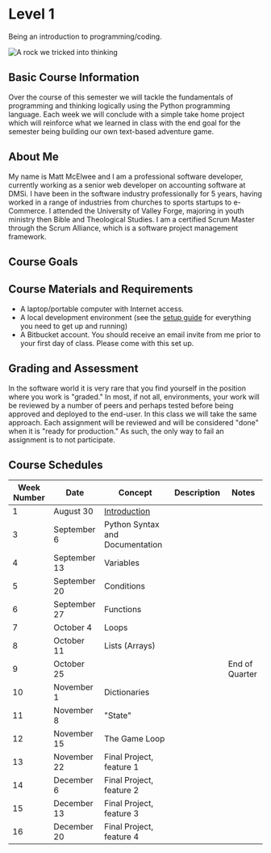 # Level 1
Being an introduction to programming/coding.

![A rock we tricked into thinking](https://i.imgur.com/nVcWNWy.png)

## Basic Course Information
Over the course of this semester we will tackle the fundamentals of programming and thinking logically using the Python programming language. Each week we will conclude with a simple take home project which will reinforce what we learned in class with the end goal for the semester being building our own text-based adventure game.

## About Me

My name is Matt McElwee and I am a professional software developer, currently working as a senior web developer on accounting software at DMSi.
I have been in the software industry professionally for 5 years, having worked in a range of industries from churches to sports startups to e-Commerce.
I attended the University of Valley Forge, majoring in youth ministry then Bible and Theological Studies. I am a certified Scrum Master through the Scrum Alliance, which is a software project management framework.

## Course Goals

## Course Materials and Requirements
- A laptop/portable computer with Internet access.
- A local development environment (see the [setup guide](https://gist.github.com/Renddslow/3ee1cf06d210c82a808fc54baaf11225) for everything you need to get up and running)
- A Bitbucket account. You should receive an email invite from me prior to your first day of class. Please come with this set up.


## Grading and Assessment
In the software world it is very rare that you find yourself in the position where you work is "graded." In most, if not all, environments, your work will be reviewed by a number of peers and perhaps tested before being approved and deployed to the end-user.
In this class we will take the same approach. Each assignment will be reviewed and will be considered "done" when it is "ready for production." As such, the only way to fail an assignment is to not participate.


## Course Schedules

| Week Number | Date | Concept | Description | Notes
| --- | --- | --- | --- | ---
| 1 | August 30 | [Introduction](/plans/101-introduction.md) 
| 3 | September 6 | Python Syntax and Documentation 
| 4 | September 13 | Variables
| 5 | September 20 | Conditions
| 6 | September 27 | Functions
| 7 | October 4 | Loops
| 8 | October 11 | Lists (Arrays)
| 9 | October 25 | | | End of Quarter
| 10 | November 1 | Dictionaries
| 11 | November 8 | "State"
| 12 | November 15 | The Game Loop
| 13 | November 22 | Final Project, feature 1
| 14 | December 6 | Final Project, feature 2
| 15 | December 13 | Final Project, feature 3
| 16 | December 20 | Final Project, feature 4
